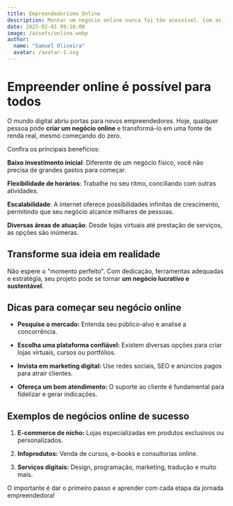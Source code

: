```yaml
---
title: Empreendedorismo Online
description: Montar um negócio online nunca foi tão acessível. Com as ferramentas certas, você pode transformar sua ideia em um projeto real e lucrativo.
date: 2025-02-01 09:10:00
image: /assets/online.webp
author:
  name: "Samuel Oliveira"
  avatar: /avatar-1.svg
---
```


# Empreender online é possível para todos

O mundo digital abriu portas para novos empreendedores. Hoje, qualquer pessoa pode **criar um negócio online** e transformá-lo em uma fonte de renda real, mesmo começando do zero.

Confira os principais benefícios:

**Baixo investimento inicial**: Diferente de um negócio físico, você não precisa de grandes gastos para começar.

**Flexibilidade de horários**: Trabalhe no seu ritmo, conciliando com outras atividades.

**Escalabilidade**: A internet oferece possibilidades infinitas de crescimento, permitindo que seu negócio alcance milhares de pessoas.

**Diversas áreas de atuação**: Desde lojas virtuais até prestação de serviços, as opções são inúmeras.

## Transforme sua ideia em realidade

Não espere o "momento perfeito". Com dedicação, ferramentas adequadas e estratégia, seu projeto pode se tornar **um negócio lucrativo e sustentável**.

## Dicas para começar seu negócio online

- **Pesquise o mercado:** Entenda seu público-alvo e analise a concorrência.

- **Escolha uma plataforma confiável:** Existem diversas opções para criar lojas virtuais, cursos ou portfólios.

- **Invista em marketing digital:** Use redes sociais, SEO e anúncios pagos para atrair clientes.

- **Ofereça um bom atendimento:** O suporte ao cliente é fundamental para fidelizar e gerar indicações.

## Exemplos de negócios online de sucesso

1. **E-commerce de nicho:** Lojas especializadas em produtos exclusivos ou personalizados.

2. **Infoprodutos:** Venda de cursos, e-books e consultorias online.

3. **Serviços digitais:** Design, programação, marketing, tradução e muito mais.

O importante é dar o primeiro passo e aprender com cada etapa da jornada empreendedora!
